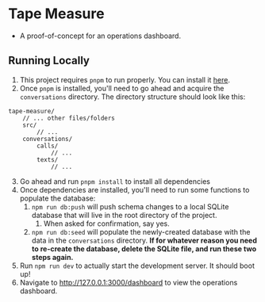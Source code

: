# Tape Measure
- A proof-of-concept for an operations dashboard.

## Running Locally
1. This project requires `pnpm` to run properly. You can install it [here](https://pnpm.io/installation).
2. Once `pnpm` is installed, you'll need to go ahead and acquire the `conversations` directory. The directory structure should look like this:
```
tape-measure/
    // ... other files/folders
    src/
        // ...
    conversations/
        calls/
            // ...
        texts/
            // ...
```
3. Go ahead and run `pnpm install` to install all dependencies
4. Once dependencies are installed, you'll need to run some functions to populate the database:
    1. `npm run db:push` will push schema changes to a local SQLite database that will live in the root directory of the project.
        1. When asked for confirmation, say yes.
    2. `npm run db:seed` will populate the newly-created database with the data in the `conversations` directory. **If for whatever reason you need to re-create the database, delete the SQLite file, and run these two steps again.**
5. Run `npm run dev` to actually start the development server. It should boot up!
6. Navigate to http://127.0.0.1:3000/dashboard to view the operations dashboard.
